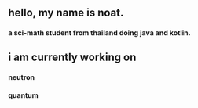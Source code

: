 ## hello, my name is noat.
#### a sci-math student from thailand doing java and kotlin.
## i am currently working on
#### neutron
#### quantum
